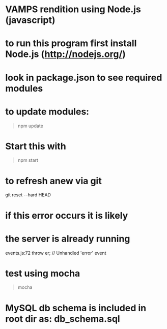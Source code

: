 # VAMPS rendition using Node.js (javascript)

# to run this program first install Node.js (http://nodejs.org/)
# look in package.json to see required modules
# to update modules:
> npm update

# Start this with
> npm start

# to refresh anew via git
git reset --hard HEAD

#  if this error occurs it is likely
# the server is already running
events.js:72
        throw er; // Unhandled 'error' event

# test using mocha
> mocha

# MySQL db schema is included in root dir as: db_schema.sql